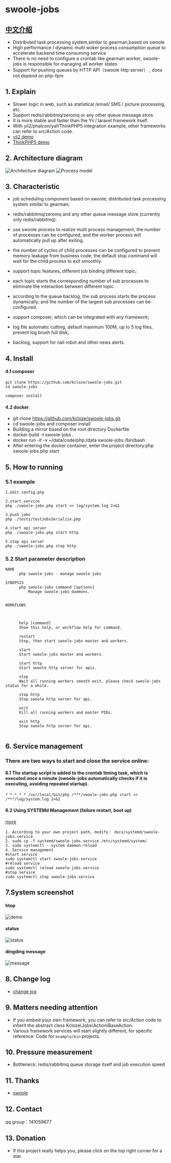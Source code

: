 # swoole-jobs
 
## [中文介绍](https://github.com/kcloze/swoole-jobs/blob/master/README.zh.md)


* Distributed task processing system,similar to gearman,based on swoole
* High performance / dynamic multi woker process consumption queue to accelerate backend time consuming service
* There is no need to configure a crontab like gearman worker, swoole-jobs is responsible for managing all worker states
* Support for pushing queues by HTTP API（swoole http server） , does not depend on php-fpm




## 1. Explain

* Slower logic in web, such as statistical /email/ SMS / picture processing, etc.
* Support redis/rabbitmq/zeromq or any other queue message store.
* It is more stable and faster than the Yii / laravel framework itself.
* With yii2/phalcon/yaf/ThinkPHP5 integration example, other frameworks can refer to src/Action code.
* [yii2 demo](https://github.com/kcloze/swoole-jobs-yii2)
* [ThinkPHP5 demo](https://github.com/kcloze/swoole-jobs-tp5)


## 2. Architecture diagram

![Architecture diagram](docs/images/jobs-archi.png)
![Process model](docs/images/jobs-process.png)


## 3. Characteristic

* job scheduling component based on swoole; distributed task processing system similar to gearman;

* redis/rabbitmq/zeromq and any other queue message store (currently only redis/rabbitmq).

* use swoole process to realize multi process management, the number of processes can be configured, and the worker process will automatically pull up after exiting.

* the number of cycles of child processes can be configured to prevent memory leakage from business code; the default stop command will wait for the child process to exit smoothly.

* support topic features, different job binding different topic;

* each topic starts the corresponding number of sub processes to eliminate the interaction between different topic.

* according to the queue backlog, the sub process starts the process dynamically, and the number of the largest sub processes can be configured.

* support composer, which can be integrated with any framework;

* log file automatic cutting, default maximum 100M, up to 5 log files, prevent log brush full disk;

* backlog, support for nail robot and other news alerts.


## 4. Install

#### 4.1 composer
```
git clone https://github.com/kcloze/swoole-jobs.git
cd swoole-jobs

```


```
composer install
```
#### 4.2 docker
* git clone https://github.com/kcloze/swoole-jobs.git
* cd swoole-jobs and composer install
* Building a mirror based on the root directory Dockerfile
* docker build -t swoole-jobs .
* docker run  -it  -v ~/data/code/php:/data swoole-jobs /bin/bash
* After entering the docker container, enter the project directory:php swoole-jobs.php start

## 5. How to running

### 5.1 example
```
1.edit config.php

2.start service
php ./swoole-jobs.php start >> log/system.log 2>&1

3.push jobs
php ./tests/testJobsSerialzie.php

4.start api server
php ./swoole-jobs.php start http

5.stop api server
php ./swoole-jobs.php stop http
```

### 5.2 Start parameter description
```
NAME
      php swoole-jobs - manage swoole-jobs

SYNOPSIS
      php swoole-jobs command [options]
          Manage swoole-jobs daemons.


WORKFLOWS



      help [command]
      Show this help, or workflow help for command.

      restart
      Stop, then start swoole-jobs master and workers.

      start
      Start swoole-jobs master and workers.

      start http
      Start swoole http server for apis.

      stop
      Wait all running workers smooth exit, please check swoole-jobs status for a while.
      
      stop http
      Stop swoole http server for api.

      exit
      Kill all running workers and master PIDs.

      exit http
      Stop swoole http server for api.


```


## 6. Service management
### There are two ways to start and close the service online:

#### 6.1 The startup script is added to the crontab timing task, which is executed once a minute (swoole-jobs automatically checks if it is executing, avoiding repeated startup).

```
* * * * * /usr/local/bin/php /***/swoole-jobs.php start >> /***/log/system.log 2>&1

```



#### 6.2 Using SYSTEMd Management (failure restart, boot up)
[more](https://www.swoole.com/wiki/page/699.html)

```
1. According to your own project path, modify： docs/systemd/swoole-jobs.service
2. sudo cp -f systemd/swoole-jobs.service /etc/systemd/system/
3. sudo systemctl --system daemon-reload
4. Service management
#start service
sudo systemctl start swoole-jobs.service
#reload service
sudo systemctl reload swoole-jobs.service
#stop service
sudo systemctl stop swoole-jobs.service
```

## 7.System screenshot
#### htop
![demo](docs/images/demo.png)
#### status
![status](docs/images/status.png)
#### dingding message
![message](docs/images/dingding.png)



## 8. Change log
* [change log](docs/ChangeLog.md)

## 9. Matters needing attention
* If you embed your own framework, you can refer to src/Action code to inherit the abstract class Kcloze\Jobs\Action\BaseAction.
* Various framework services will start slightly different, for specific reference: Code for `example/bin` projects.

## 10. Pressure measurement
* Bottleneck: redis/rabbitmq queue storage itself and job execution speed

## 11. Thanks
* [swoole](http://www.swoole.com/)

## 12. Contact
qq group：141059677


## 13. Donation
* If this project really helps you, please click on the top right corner for a star.




